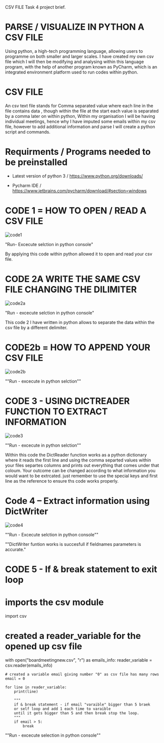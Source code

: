  CSV FILE Task 4 project brief.

  # PARSE / VISUALIZE IN PYTHON A CSV FILE

Using python, a high-tech programming language, allowing users to programme on both smaller and larger scales. I have created my own csv file which I will then be modifying and analysing within this language program, with the help of another program known as PyCharm, which is an integrated environment platform used to run codes within python.

  
  # CSV FILE
  
An csv text file stands for Comma separated value where each line in the file contains data , though within the file at the start each value is separated by a comma later on within python, Within my organisation I will be having individual meetings, hence why I have imputed some emails within my csv file, however to add additional information and parse I will create a python script and commands. 


  # Requirments / Programs needed to be preinstalled

* Latest version of python 3 / https://www.python.org/downloads/

* Pycharm IDE / https://www.jetbrains.com/pycharm/download/#section=windows



	
# CODE 1 = HOW TO OPEN / READ A CSV FILE

![code1](https://user-images.githubusercontent.com/69476214/96037297-8e796580-0e5d-11eb-8614-246e9e8e89b8.PNG)

"Run- Excecute selction in python console"

By applying this code within python allowed it to open and read your csv file.

 
 # CODE 2A WRITE THE SAME CSV FILE CHANGING THE DILIMITER

![code2a](https://user-images.githubusercontent.com/69476214/96037814-38f18880-0e5e-11eb-9a30-04b0d03fca17.PNG)
 
 "Run - excecute selction in python console"
 
 This code 2 I have written in python allows to separate the data within the csv file by a different delimiter.
 
 
 # CODE2b = HOW TO APPEND YOUR CSV FILE
 
 ![code2b](https://user-images.githubusercontent.com/69476214/96038313-dbaa0700-0e5e-11eb-8b9a-b0a11fe3603e.PNG)

 ""Run - excecute in python selction""
 
 

 # CODE 3 - USING DICTREADER FUNCTION TO EXTRACT INFORMATION
 
![code3](https://user-images.githubusercontent.com/69476214/96038473-1744d100-0e5f-11eb-8972-66366b71b073.PNG)

""Run - excecute in python selction""

Within this code the DictReader function works as a python dictionary where it reads the first line and using the comma separted values within your files separtes columns and prints out everything that comes under that coloum. Your outcome can be changed according to what information you would want to be extrcated. just remember to use the special keys and first line as the reference to ensure ths code works properly.



# Code 4 – Extract information using DictWriter

![code4](https://user-images.githubusercontent.com/69476214/96038640-4eb37d80-0e5f-11eb-84bf-a9d95d55b9b8.PNG)

""Run - Excecute selction in python console""

""DictWriter funtion works is succesfull if fieldnames parameters is accurate."



# CODE 5 - If & break statement to exit loop

# imports the csv module
import csv
# created a reader_variable for the opened up csv file
with open("boardmeetingnew.csv", "r") as emails_info:
    reader_variable = csv.reader(emails_info)

    # created a variable email giving number "0" as csv file has many rows
    email = 0

    for line in reader_variable:
        print(line)

        """
        if & break statement - if email "varaible" bigger than 5 braek 
        or self loop and add 1 each time to varaible 
        until it gets bigger than 5 and then break stop the loop.
        """
        if email > 5:
            break


""Run - excecute selection in python console""

